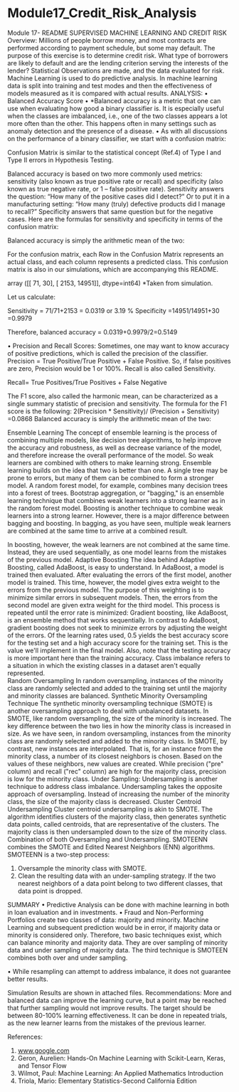 # Module17_Credit_Risk_Analysis
Module 17- README
SUPERVISED MACHINE LEARNING AND CREDIT RISK 
Overview:
Millions of people borrow money, and most contracts are performed according to payment schedule, but some may default. The purpose of this exercise is to determine credit risk. What type of borrowers are likely to default and are the lending criterion serving the interests of the lender?
Statistical Observations are made, and the data evaluated for risk. Machine Learning is used to do predictive analysis. In machine learning data is split into training and test modes and then the effectiveness of models measured as it is compared with actual results.
ANALYSIS:
•	Balanced Accuracy Score
•	*Balanced accuracy is a metric that one can use when evaluating how good a binary classifier is. It is especially useful when the classes are imbalanced, i.e., one of the two classes appears a lot more often than the other. This happens often in many settings such as anomaly detection and the presence of a disease.
•	As with all discussions on the performance of a binary classifier, we start with a confusion matrix:
 
Confusion Matrix is similar to the statistical concept (Ref.4) of Type I and Type II errors in Hypothesis Testing.

Balanced accuracy is based on two more commonly used metrics: sensitivity (also known as true positive rate or recall) and specificity (also known as true negative rate, or 1 – false positive rate). Sensitivity answers the question: “How many of the positive cases did I detect?” Or to put it in a manufacturing setting: “How many (truly) defective products did I manage to recall?” Specificity answers that same question but for the negative cases. Here are the formulas for sensitivity and specificity in terms of the confusion matrix:
 
Balanced accuracy is simply the arithmetic mean of the two:
 
For the confusion matrix, each Row in the Confusion Matrix represents an actual class, and each column represents a predicted class. This confusion matrix is also in our simulations, which are accompanying this README.

array ([[   71,   30],
       [ 2153, 14951]], dtype=int64)
*Taken from simulation.

Let us calculate:

Sensitivity = 71/71+2153 = 0.0319 or 3.19 %
Specificity =14951/14951+30 =0.9979

Therefore, balanced accuracy = 0.0319+0.9979/2=0.5149



•	Precision and Recall Scores:
Sometimes, one may want to know accuracy of positive predictions, which is called the precision of the classifier.
Precision = True Positive/True Positive + False Positive. So, if false positives are zero, Precision would be 1 or 100%. 
Recall is also called Sensitivity.

Recall= True Positives/True Positives + False Negative

The F1 score, also called the harmonic mean, can be characterized as a single summary statistic of precision and sensitivity. The formula for the F1 score is the following:
2(Precision * Sensitivity)/ (Precision + Sensitivity)
=0.0868
Balanced accuracy is simply the arithmetic mean of the two:

 
Ensemble Learning 
The concept of ensemble learning is the process of combining multiple models, like decision tree algorithms, to help improve the accuracy and robustness, as well as decrease variance of the model, and therefore increase the overall performance of the model. So weak learners are combined with others to make learning strong.
Ensemble learning builds on the idea that two is better than one. A single tree may be prone to errors, but many of them can be combined to form a stronger model. A random forest model, for example, combines many decision trees into a forest of trees.
Bootstrap aggregation, or "bagging," is an ensemble learning technique that combines weak learners into a strong learner as in the random forest model.
Boosting is another technique to combine weak learners into a strong learner. However, there is a major difference between bagging and boosting. In bagging, as you have seen, multiple weak learners are combined at the same time to arrive at a combined result.

In boosting, however, the weak learners are not combined at the same time. Instead, they are used sequentially, as one model learns from the mistakes of the previous model.
Adaptive Boosting
The idea behind Adaptive Boosting, called AdaBoost, is easy to understand. In AdaBoost, a model is trained then evaluated. After evaluating the errors of the first model, another model is trained. This time, however, the model gives extra weight to the errors from the previous model. The purpose of this weighting is to minimize similar errors in subsequent models. Then, the errors from the second model are given extra weight for the third model. This process is repeated until the error rate is minimized:
Gradient boosting, like AdaBoost, is an ensemble method that works sequentially. In contrast to AdaBoost, gradient boosting does not seek to minimize errors by adjusting the weight of the errors. 
Of the learning rates used, 0.5 yields the best accuracy score for the testing set and a high accuracy score for the training set. This is the value we'll implement in the final model. Also, note that the testing accuracy is more important here than the training accuracy.
Class imbalance refers to a situation in which the existing classes in a dataset aren't equally represented.                                                                              
 Random Oversampling
In random oversampling, instances of the minority class are randomly selected and added to the training set until the majority and minority classes are balanced. Synthetic Minority Oversampling Technique
The synthetic minority oversampling technique (SMOTE) is another oversampling approach to deal with unbalanced datasets. In SMOTE, like random oversampling, the size of the minority is increased. The key difference between the two lies in how the minority class is increased in size. As we have seen, in random oversampling, instances from the minority class are randomly selected and added to the minority class. In SMOTE, by contrast, new instances are interpolated. That is, for an instance from the minority class, a number of its closest neighbors is chosen. Based on the values of these neighbors, new values are created.
While precision ("pre" column) and recall ("rec" column) are high for the majority class, precision is low for the minority class.
Under Sampling:
Undersampling is another technique to address class imbalance. 
Undersampling takes the opposite approach of oversampling. Instead of increasing the number of the minority class, the size of the majority class is decreased.
Cluster Centroid Undersampling
Cluster centroid undersampling is akin to SMOTE. The algorithm identifies clusters of the majority class, then generates synthetic data points, called centroids, that are representative of the clusters. The majority class is then undersampled down to the size of the minority class.
Combination of both Oversampling and Undersampling.
SMOTEENN combines the SMOTE and Edited Nearest Neighbors (ENN) algorithms. SMOTEENN is a two-step process:
1.	Oversample the minority class with SMOTE.
2.	Clean the resulting data with an under-sampling strategy. If the two nearest neighbors of a data point belong to two different classes, that data point is dropped.

SUMMARY
•	Predictive Analysis can be done with machine learning in both in loan evaluation and in investments.
•	Fraud and Non-Performing Portfolios create two classes of data: majority and minority.  Machine Learning and subsequent prediction would be in error, if majority data or minority is considered only. Therefore, two basic techniques exist, which can balance minority and majority data. They are over sampling of minority data and under sampling of majority data. The third technique is SMOTEEN combines both over and under sampling. 

•	While resampling can attempt to address imbalance, it does not guarantee better results.

Simulation Results are shown in attached files.
Recommendations:
More and balanced data can improve the learning curve, but a point may be reached that further sampling would not improve results.  The target should be between 80-100% learning effectiveness. It can be done in repeated trials, as the new learner learns from the mistakes of the previous learner.

References:
1.	www.google.com
2.	Geron, Aurelien: Hands-On Machine Learning with Scikit-Learn, Keras, and Tensor Flow
3.	Wilmot, Paul: Machine Learning: An Applied Mathematics Introduction
4.	Triola, Mario: Elementary Statistics-Second California Edition
